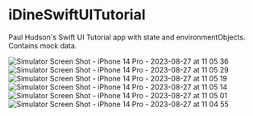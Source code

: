 # iDineSwiftUITutorial
Paul Hudson's Swift UI Tutorial app with state and environmentObjects. 
Contains mock data.

![Simulator Screen Shot - iPhone 14 Pro - 2023-08-27 at 11 05 36](https://github.com/umutbariscoskun/iDineSwiftUITutorial/assets/45595606/5bb804bd-5a0e-4fe6-a313-55202ae4da23)
![Simulator Screen Shot - iPhone 14 Pro - 2023-08-27 at 11 05 29](https://github.com/umutbariscoskun/iDineSwiftUITutorial/assets/45595606/9f5d90e6-fa0d-4cb6-b658-13f4a2fa332e)
![Simulator Screen Shot - iPhone 14 Pro - 2023-08-27 at 11 05 19](https://github.com/umutbariscoskun/iDineSwiftUITutorial/assets/45595606/31f9dae3-fa32-4c2f-b94d-25d915d8e55b)
![Simulator Screen Shot - iPhone 14 Pro - 2023-08-27 at 11 05 14](https://github.com/umutbariscoskun/iDineSwiftUITutorial/assets/45595606/2a76c02d-f067-42e3-9d8e-93cc3a4e27b3)
![Simulator Screen Shot - iPhone 14 Pro - 2023-08-27 at 11 05 01](https://github.com/umutbariscoskun/iDineSwiftUITutorial/assets/45595606/5abbe2ff-24ec-452a-b8c6-a8e3fddeb525)
![Simulator Screen Shot - iPhone 14 Pro - 2023-08-27 at 11 04 55](https://github.com/umutbariscoskun/iDineSwiftUITutorial/assets/45595606/8af37fcc-45f3-436d-a62c-2e7b6bfadb66)
